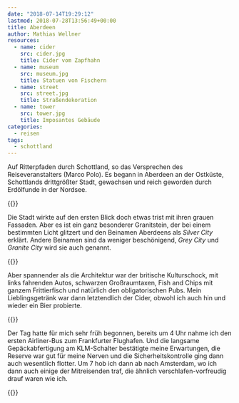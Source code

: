 ```yaml
---
date: "2018-07-14T19:29:12"
lastmod: 2018-07-28T13:56:49+00:00
title: Aberdeen
author: Mathias Wellner
resources:
  - name: cider
    src: cider.jpg
    title: Cider vom Zapfhahn
  - name: museum
    src: museum.jpg
    title: Statuen von Fischern
  - name: street
    src: street.jpg
    title: Straßendekoration
  - name: tower
    src: tower.jpg
    title: Imposantes Gebäude
categories:
  - reisen
tags:
  - schottland
---
```

Auf Ritterpfaden durch Schottland, so das Versprechen des Reiseveranstalters (Marco Polo). Es begann in Aberdeen an der Ostküste, Schottlands drittgrößter Stadt, gewachsen und reich geworden durch Erdölfunde in der Nordsee.
<!--more-->

{{<responsive-image name="street">}}

Die Stadt wirkte auf den ersten Blick doch etwas trist mit ihren grauen Fassaden. Aber es ist ein ganz besonderer Granitstein, der bei einem bestimmten Licht glitzert und den Beinamen Aberdeens als _Silver City_ erklärt. Andere Beinamen sind da weniger beschönigend, _Grey City_ und _Granite City_ wird sie auch genannt. 

{{<responsive-image name="cider">}}

Aber spannender als die Architektur war der britische Kulturschock, mit links fahrenden Autos, schwarzen Großraumtaxen, Fish and Chips mit ganzem Frittierfisch und natürlich den obligatorischen Pubs. Mein Lieblingsgetränk war dann letztendlich der Cider, obwohl ich auch hin und wieder ein Bier probierte. 

{{<responsive-image name="tower">}}

Der Tag hatte für mich sehr früh begonnen, bereits um 4 Uhr nahme ich den ersten Airliner-Bus zum Frankfurter Flughafen. Und die langsame Gepäckabfertigung am KLM-Schalter bestätigte meine Erwartungen, die Reserve war gut für meine Nerven und die Sicherheitskontrolle ging dann auch wesentlich flotter. Um 7 hob ich dann ab nach Amsterdam, wo ich dann auch einige der Mitreisenden traf, die ähnlich verschlafen-vorfreudig drauf waren wie ich.

{{<responsive-image name="museum">}}
